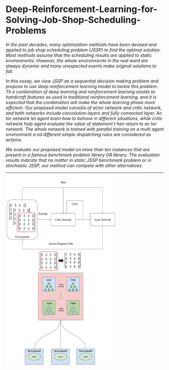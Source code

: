 # Deep-Reinforcement-Learning-for-Solving-Job-Shop-Scheduling-Problems

*In the past decades, many optimization methods have been devised and applied to
job shop scheduling problem (JSSP) to find the optimal solution. Most methods assume
that the scheduling results are applied to static environments. However, the whole
environments in the real word are always dynamic and many unexpected events make
original solutions to fail.*

*In this essay, we view JSSP as a sequential decision making
problem and propose to use deep reinforcement learning model to tackle this problem.
Th e combination of deep learning and reinforcement learning avoids to handcraft
features as used in traditional reinforcement learning, and it is expected that the
combination will make the whole learning phase more efficient. Our proposed model
consists of actor network and critic network, and both networks include convolution
layers and fully connected layer. Ac tor network let agent learn how to behave in
different situations, while critic network help agent evaluate the value of statement t hen
return to ac tor network. The whole network is trained with parallel training on a multi
agent environment a nd different simple dispatching rules are considered as actions.* 

*We evaluate our proposed model on more than ten instances that are present in a famous
benchmark problem library OR library. The evaluation results indicate that no matter
in static JSSP benchmark problem or in stochastic JSSP, our method can compete with
other alternatives.*

---
<img src="IMG/QQ.jpg" width = "350" height = "300" alt="图片名称" align=center /> <img src="IMG/ASY.jpg" width = "350" height = "300" alt="图片名称" align=center /> 
